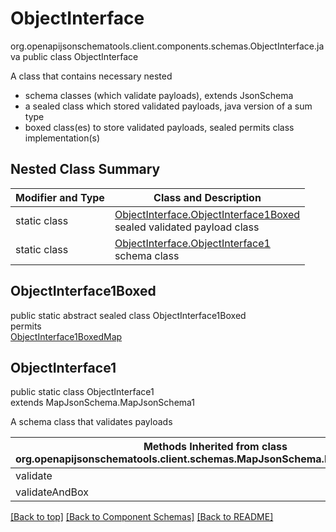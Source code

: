 # ObjectInterface
org.openapijsonschematools.client.components.schemas.ObjectInterface.java
public class ObjectInterface

A class that contains necessary nested
- schema classes (which validate payloads), extends JsonSchema
- a sealed class which stored validated payloads, java version of a sum type
- boxed class(es) to store validated payloads, sealed permits class implementation(s)

## Nested Class Summary
| Modifier and Type | Class and Description |
| ----------------- | ---------------------- |
| static class | [ObjectInterface.ObjectInterface1Boxed](#objectinterface1boxed)<br> sealed validated payload class |
| static class | [ObjectInterface.ObjectInterface1](#objectinterface1)<br> schema class |

## ObjectInterface1Boxed
public static abstract sealed class ObjectInterface1Boxed<br>
permits<br>
[ObjectInterface1BoxedMap](#objectinterface1boxedmap)

## ObjectInterface1
public static class ObjectInterface1<br>
extends MapJsonSchema.MapJsonSchema1

A schema class that validates payloads

| Methods Inherited from class org.openapijsonschematools.client.schemas.MapJsonSchema.MapJsonSchema1 |
| ------------------------------------------------------------------ |
| validate                                                           |
| validateAndBox                                                     |

[[Back to top]](#top) [[Back to Component Schemas]](../../../README.md#Component-Schemas) [[Back to README]](../../../README.md)
